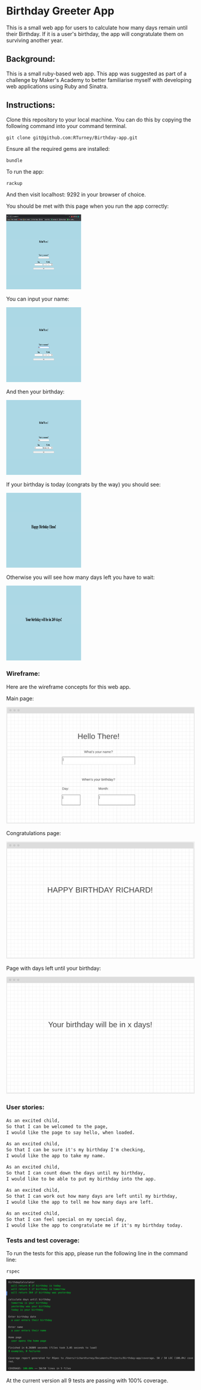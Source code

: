 # Birthday Greeter App

 This is a small web app for users to calculate how many days remain until their Birthday.
 If it is a user's birthday, the app will congratulate them on surviving another year.

## Background:

This is a small ruby-based web app. This app was suggested as part of a challenge by Maker's Academy to better familiarise myself with developing web applications using Ruby and Sinatra.

## Instructions:

Clone this repository to your local machine.
You can do this by copying the following command into your command terminal.

```
git clone git@github.com:RTurney/Birthday-app.git
```

Ensure all the required gems are installed:

```
bundle
```

To run the app:
```
rackup
```
And then visit localhost: 9292 in your browser of choice.

You should be met with this page when you run the app correctly:

<img src="./assets/Homepage.png" width='200' height='200'>

You can input your name:

<img src="./assets/NameInput.png" width='200' height='200'>

And then your birthday:

<img src="./assets/DateInput.png" width='200' height='200'>

If your birthday is today (congrats by the way) you should see:

<img src="./assets/Congrats.png" width='200' height='200'>

Otherwise you will see how many days left you have to wait:

<img src="./assets/DaysLeftPage.png" width='200' height='200'> 

### Wireframe:

Here are the wireframe concepts for this web app.

Main page:

<img src='./assets/MainPage.png'>

Congratulations page:

<img src='./assets/Congratulations.png'>

Page with days left until your birthday:

<img src='./assets/DaysLeft.png'>

### User stories:

```
As an excited child,
So that I can be welcomed to the page,
I would like the page to say hello, when loaded.
```

```
As an excited child,
So that I can be sure it's my birthday I'm checking,
I would like the app to take my name.
```

```
As an excited child,
So that I can count down the days until my birthday,
I would like to be able to put my birthday into the app.
```

```
As an excited child,
So that I can work out how many days are left until my birthday,
I would like the app to tell me how many days are left.
```

```
As an excited child,
So that I can feel special on my special day,
I would like the app to congratulate me if it's my birthday today.
```

### Tests and test coverage:

To run the tests for this app, please run the following line in the command line:
```
rspec
```
<img src='./assets/TestCoverage.png'>

At the current version all 9 tests are passing with 100% coverage.

